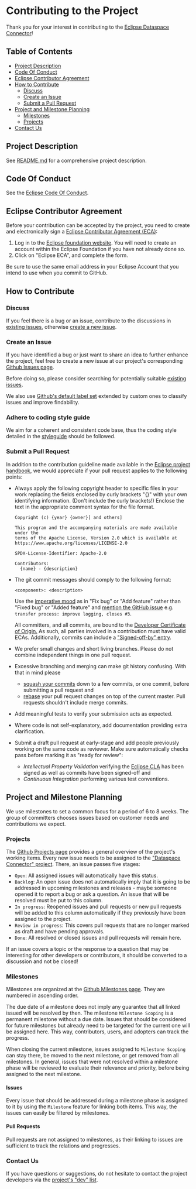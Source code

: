 Contributing to the Project
===================================

Thank you for your interest in contributing to
the [Eclipse Dataspace Connector](https://projects.eclipse.org/projects/technology.dataspaceconnector)!

## Table of Contents

* [Project Description](#project-description)
* [Code Of Conduct](#code-of-conduct)
* [Eclipse Contributor Agreement](#eclipse-contributor-agreement)
* [How to Contribute](#how-to-contribute)
  * [Discuss](#discuss)
  * [Create an Issue](#create-an-issue)
  * [Submit a Pull Request](#submit-a-pull-request)
* [Project and Milestone Planning](#project-and-milestone-planning)
  * [Milestones](#milestones)
  * [Projects](#projects)
* [Contact Us](#contact-us)

## Project Description

See [README.md](README.md) for a comprehensive project description.

## Code Of Conduct

See the [Eclipse Code Of Conduct](https://www.eclipse.org/org/documents/Community_Code_of_Conduct.php).

## Eclipse Contributor Agreement

Before your contribution can be accepted by the project, you need to create and electronically sign
a [Eclipse Contributor Agreement (ECA)](http://www.eclipse.org/legal/ecafaq.php):

1. Log in to the [Eclipse foundation website](https://accounts.eclipse.org/user/login/). You will 
   need to create an account within the Eclipse Foundation if you have not already done so.
2. Click on "Eclipse ECA", and complete the form.

Be sure to use the same email address in your Eclipse Account that you intend to use when you commit 
to GitHub.

## How to Contribute

### Discuss

If you feel there is a bug or an issue, contribute to the discussions in
[existing issues](https://github.com/eclipse-dataspaceconnector/DataSpaceConnector/issues?q=is%3Aissue+is%3Aopen),
otherwise [create a new issue](#create-an-issue).

### Create an Issue

If you have identified a bug or just want to share an idea to further enhance the project, feel free 
to create a new issue at our project's corresponding
[Github Issues page](https://github.com/eclipse-dataspaceconnector/DataSpaceConnector/issues/new).

Before doing so, please consider searching for potentially suitable
[existing issues](https://github.com/eclipse-dataspaceconnector/DataSpaceConnector/issues?q=is%3Aissue+is%3Aopen).

We also use [Github's default label set](https://docs.github.com/en/issues/using-labels-and-milestones-to-track-work/managing-labels)
extended by custom ones to classify issues and improve findability.

### Adhere to coding style guide

We aim for a coherent and consistent code base, thus the coding style detailed in the 
[styleguide](styleguide.md) should be followed.

### Submit a Pull Request

In addition to the contribution guideline made available in the 
[Eclipse project handbook](https://www.eclipse.org/projects/handbook/#contributing),
we would appreciate if your pull request applies to the following points:

* Always apply the following copyright header to specific files in your work replacing the fields 
  enclosed by curly brackets "{}" with your own identifying information. (Don't include the curly 
  brackets!) Enclose the text in the appropriate comment syntax for the file format.

    ```text
    Copyright (c) {year} {owner}[ and others]

    This program and the accompanying materials are made available under the
    terms of the Apache License, Version 2.0 which is available at
    https://www.apache.org/licenses/LICENSE-2.0

    SPDX-License-Identifier: Apache-2.0

    Contributors:
      {name} - {description}
    ```

* The git commit messages should comply to the following format:
    ```
    <component>: <description>
    ```

  Use the [imperative mood](https://github.com/git/git/blob/master/Documentation/SubmittingPatches)
  as in "Fix bug" or "Add feature" rather than "Fixed bug" or "Added feature" and
  [mention the GitHub issue](https://docs.github.com/en/issues/tracking-your-work-with-issues/linking-a-pull-request-to-an-issue)
  e.g. `transfer process: improve logging, closes #3`.

  All committers, and all commits, are bound to
  the [Developer Certificate of Origin.](https://www.eclipse.org/legal/DCO.php)
  As such, all parties involved in a contribution must have valid ECAs. Additionally, commits can 
  include a ["Signed-off-by" entry](https://wiki.eclipse.org/Development_Resources/Contributing_via_Git).
* We prefer small changes and short living branches. Please do not combine independent things in one
  pull request.


* Excessive branching and merging can make git history confusing. With that in mind please

    * [squash your commits](https://git-scm.com/book/en/v2/Git-Tools-Rewriting-History#_squashing)
      down to a few commits, or one commit, before submitting a pull request and
    * [rebase](https://git-scm.com/book/en/v2/Git-Branching-Rebasing) your pull request changes on 
      top of the current master. Pull requests shouldn't include merge commits.

* Add meaningful tests to verify your submission acts as expected.

* Where code is not self-explanatory, add documentation providing extra clarification.

* Submit a draft pull request at early-stage and add people previously working on the same code as 
  reviewer. Make sure automatically checks pass before marking it as "ready for review":

    * _Intellectual Property Validation_ verifying the [Eclipse CLA](#eclipse-contributor-agreement) 
      has been signed as well as commits have been signed-off and
    * _Continuous Integration_ performing various test conventions.

## Project and Milestone Planning

We use milestones to set a common focus for a period of 6 to 8 weeks. 
The group of committers chooses issues based on customer needs and contributions we expect.

### Projects

The [Github Projects page](https://github.com/eclipse-dataspaceconnector/DataSpaceConnector/projects)
provides a general overview of the project's working items. Every new issue needs to be assigned to
the ["Dataspace Connector" project](https://github.com/eclipse-dataspaceconnector/DataSpaceConnector/projects/1).
There, an issue passes five stages:
* `Open`: All assigned issues will automatically have this status.
* `Backlog`: An open issue does not automatically imply that it is going to be addressed in upcoming
  milestones and releases - maybe someone opened it to report a bug or ask a question. An issue that 
  will be resolved must be put to this column.
* `In progress`: Reopened issues and pull requests or new pull requests will be added to this column
  automatically if they previously have been assigned to the project.
* `Review in progress`: This covers pull requests that are no longer marked as draft and have 
  pending approvals.
* `Done`: All resolved or closed issues and pull requests will remain here.

If an issue covers a topic or the response to a question that may be interesting for other 
developers or contributors, it should be converted to a discussion and not be closed!

### Milestones

Milestones are organized at the 
[Github Milestones page](https://github.com/eclipse-dataspaceconnector/DataSpaceConnector/milestones).
They are numbered in ascending order.

The due date of a milestone does not imply any guarantee that all linked issued will be resolved by then.
The milestone `Milestone Scoping` is a permanent milestone without a due date. Issues that should be 
considered for future milestones but already need to be targeted for the current one will be 
assigned here. This way, contributors, users, and adopters can track the progress.

When closing the current milestone, issues assigned to `Milestone Scoping` can stay there, be moved 
to the next milestone, or get removed from all milestones. In general, issues that were not resolved 
within a milestone phase will be reviewed to evaluate their relevance and priority, before being
assigned to the next milestone.

#### Issues

Every issue that should be addressed during a milestone phase is assigned to it by using the 
`Milestone` feature for linking both items. This way, the issues can easily be filtered by 
milestones.

#### Pull Requests

Pull requests are not assigned to milestones, as their linking to issues are sufficient to track 
the relations and progresses.

### Contact Us

If you have questions or suggestions, do not hesitate to contact the project developers via
the [project's "dev" list](https://dev.eclipse.org/mailman/listinfo/dataspaceconnector-dev). 
